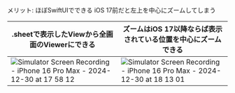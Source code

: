 メリット: ほぼSwiftUIでできる
iOS 17前だと左上を中心にズームしてしまう

|  .sheetで表示したViewから全画面のViewerにできる|ズームはiOS 17以降ならば表示されている位置を中心にズームできる  | 
| -- | -- |
| ![Simulator Screen Recording - iPhone 16 Pro Max - 2024-12-30 at 17 58 12](https://github.com/user-attachments/assets/17d92337-ea43-408c-bd0a-a44cb588af62) |  ![Simulator Screen Recording - iPhone 16 Pro Max - 2024-12-30 at 18 13 01](https://github.com/user-attachments/assets/7f8e7509-cec6-46af-8c6b-e92ff3802e34)| 

